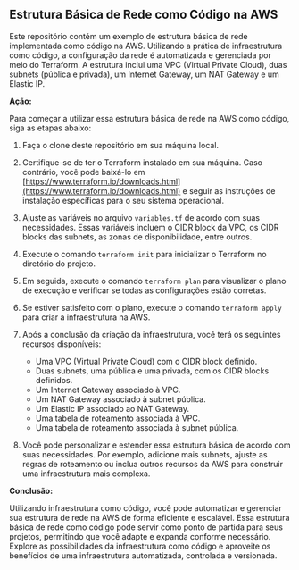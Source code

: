 ## Estrutura Básica de Rede como Código na AWS

Este repositório contém um exemplo de estrutura básica de rede implementada como código na AWS. Utilizando a prática de infraestrutura como código, a configuração da rede é automatizada e gerenciada por meio do Terraform. A estrutura inclui uma VPC (Virtual Private Cloud), duas subnets (pública e privada), um Internet Gateway, um NAT Gateway e um Elastic IP.

**Ação:**

Para começar a utilizar essa estrutura básica de rede na AWS como código, siga as etapas abaixo:

1. Faça o clone deste repositório em sua máquina local.

2. Certifique-se de ter o Terraform instalado em sua máquina. Caso contrário, você pode baixá-lo em [https://www.terraform.io/downloads.html](https://www.terraform.io/downloads.html) e seguir as instruções de instalação específicas para o seu sistema operacional.

3. Ajuste as variáveis no arquivo `variables.tf` de acordo com suas necessidades. Essas variáveis incluem o CIDR block da VPC, os CIDR blocks das subnets, as zonas de disponibilidade, entre outros.

4. Execute o comando `terraform init` para inicializar o Terraform no diretório do projeto.

5. Em seguida, execute o comando `terraform plan` para visualizar o plano de execução e verificar se todas as configurações estão corretas.

6. Se estiver satisfeito com o plano, execute o comando `terraform apply` para criar a infraestrutura na AWS.

7. Após a conclusão da criação da infraestrutura, você terá os seguintes recursos disponíveis:
   - Uma VPC (Virtual Private Cloud) com o CIDR block definido.
   - Duas subnets, uma pública e uma privada, com os CIDR blocks definidos.
   - Um Internet Gateway associado à VPC.
   - Um NAT Gateway associado à subnet pública.
   - Um Elastic IP associado ao NAT Gateway.
   - Uma tabela de roteamento associada à VPC.
   - Uma tabela de roteamento associada à subnet pública.

8. Você pode personalizar e estender essa estrutura básica de acordo com suas necessidades. Por exemplo, adicione mais subnets, ajuste as regras de roteamento ou inclua outros recursos da AWS para construir uma infraestrutura mais complexa.

**Conclusão:**

Utilizando infraestrutura como código, você pode automatizar e gerenciar sua estrutura de rede na AWS de forma eficiente e escalável. Essa estrutura básica de rede como código pode servir como ponto de partida para seus projetos, permitindo que você adapte e expanda conforme necessário. Explore as possibilidades da infraestrutura como código e aproveite os benefícios de uma infraestrutura automatizada, controlada e versionada.